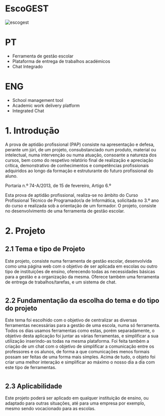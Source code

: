 # EscoGEST

![escogest](https://github.com/ttiagop/EscoGEST/assets/144053835/6b28fdad-aa18-499e-b28d-002cf8b6117a)

# PT
- Ferramenta de gestão escolar
- Plataforma de entrega de trabalhos académicos
- Chat Integrado

#

# ENG
- School management tool
- Academic work delivery platform
- Integrated Chat

#

# 1. Introdução 
A prova de aptidão profissional (PAP) consiste na apresentação e defesa, perante um júri, de um projeto, consubstanciado num produto, material ou intelectual, numa intervenção ou numa atuação, consoante a natureza dos cursos, bem como do 
respetivo relatório final de realização e apreciação crítica, demonstrativo de 
conhecimentos e competências profissionais adquiridos ao longo da formação e 
estruturante do futuro profissional do aluno. 

Portaria n.º 74-A/2013, de 15 de fevereiro, Artigo 6.º 

Esta prova de aptidão profissional, realiza-se no âmbito do Curso Profissional 
Técnico de Programador/a de Informática, solicitada no 3.º ano do curso e realizada 
sob a orientação de um formador. 
O projeto, consiste no desenvolvimento de uma ferramenta de gestão escolar.
#

# 2. Projeto 
## 2.1 Tema e tipo de Projeto 
Este projeto, consiste numa ferramenta de gestão escolar, desenvolvida como uma 
página web com o objetivo de ser aplicada em escolas ou outro tipo de instituições de 
ensino, oferecendo todas as necessidades básicas para a gestão e a organização da 
mesma. Oferece também uma ferramenta de entrega de trabalhos/tarefas, e um 
sistema de chat.
#

## 2.2 Fundamentação da escolha do tema e do tipo do projeto 
Este tema foi escolhido com o objetivo de centralizar as diversas ferramentas 
necessárias para a gestão de uma escola, numa só ferramenta. 
Todos os dias usamos ferramentas como estas, porém separadamente, o objetivo 
desta aplicação foi juntar as várias ferramentas, e simplificar a sua utilização 
inserindo-as todas na mesma plataforma. Foi feita também a criação de um chat com 
o objetivo de simplificar a comunicação entre os professores e os alunos, de forma a 
que comunicações menos formais possam ser feitas de uma forma mais simples. 
Acima de tudo, o objeto foi criar uma melhor interação e simplificar ao máximo o 
nosso dia a dia com este tipo de ferramentas.
#

## 2.3 Aplicabilidade 
Este projeto poderá ser aplicado em qualquer instituição de ensino, ou adaptado para 
outras situações, até para uma empresa por exemplo, mesmo sendo vocacionado para 
as escolas.
#
